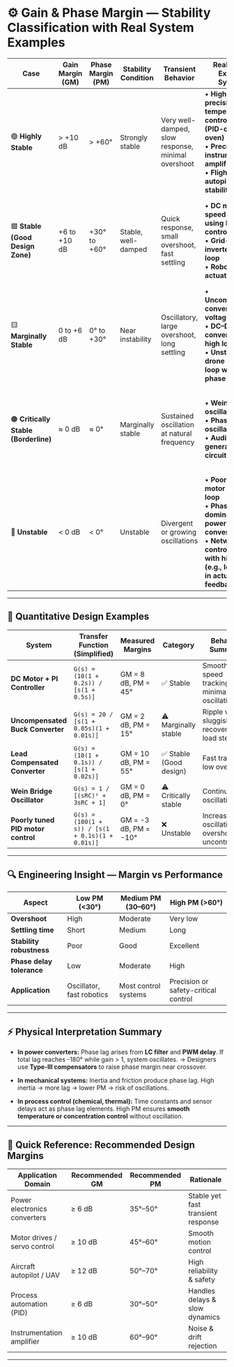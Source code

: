 # ⚙️ Gain & Phase Margin — Stability Classification with Real System Examples

| **Case**                              | **Gain Margin (GM)** | **Phase Margin (PM)** | **Stability Condition** | **Transient Behavior**                             | **Real-World Example Systems**                                                                                                                                                  | **Remarks / Physical Insight**                                                                                                      |
| ------------------------------------- | -------------------- | --------------------- | ----------------------- | -------------------------------------------------- | ------------------------------------------------------------------------------------------------------------------------------------------------------------------------------- | ----------------------------------------------------------------------------------------------------------------------------------- |
| 🟢 **Highly Stable**                  | > +10 dB             | > +60°                | Strongly stable         | Very well-damped, slow response, minimal overshoot | • **High-precision temperature control system (PID-controlled oven)**  <br>• **Precision instrumentation amplifiers**  <br>• **Flight autopilot stability loop**                | These systems prioritize **safety and precision** over speed. High phase margin ensures immunity to parameter drift or noise.       |
| 🟩 **Stable (Good Design Zone)**      | +6 to +10 dB         | +30° to +60°          | Stable, well-damped     | Quick response, small overshoot, fast settling     | • **DC motor speed control using PI controller**  <br>• **Grid-tied inverter voltage loop**  <br>• **Robotic servo actuator loop**                                              | Typical design target in industry. Offers a balance between responsiveness and damping. Control remains robust to small delays.     |
| 🟨 **Marginally Stable**              | 0 to +6 dB           | 0° to +30°            | Near instability        | Oscillatory, large overshoot, long settling        | • **Uncompensated converter voltage loop**  <br>• **DC–DC buck converter under high load**  <br>• **Unstable drone altitude loop without phase lead**                           | Slight sensor delay or gain variation can push the system into oscillation. Requires compensation (lead or PID tuning).             |
| 🟠 **Critically Stable (Borderline)** | ≈ 0 dB               | ≈ 0°                  | Marginally stable       | Sustained oscillation at natural frequency         | • **Wein bridge oscillator**  <br>• **Phase-shift oscillator**  <br>• **Audio tone generator circuits**                                                                         | At this point, **feedback phase = 180°** and **gain = 1**, creating **sustained oscillations**. Used intentionally for oscillators. |
| 🔴 **Unstable**                       | < 0 dB               | < 0°                  | Unstable                | Divergent or growing oscillations                  | • **Poorly tuned motor control loop**  <br>• **Phase-lag dominated power converter**  <br>• **Networked control system with high delay (e.g., IoT delay in actuator feedback)** | Feedback becomes **effectively positive**. Output grows until saturation or system failure. Needs redesign or compensation.         |

---

## 🧮 Quantitative Design Examples

| **System**                         | **Transfer Function (Simplified)**               | **Measured Margins**  | **Category**           | **Behavior Summary**                              |
| ---------------------------------- | ------------------------------------------------ | --------------------- | ---------------------- | ------------------------------------------------- |
| **DC Motor + PI Controller**       | `G(s) = (10(1 + 0.2s)) / [s(1 + 0.5s)]`          | GM = 8 dB, PM = 45°   | ✅ Stable               | Smooth speed tracking, minimal oscillation        |
| **Uncompensated Buck Converter**   | `G(s) = 20 / [s(1 + 0.05s)(1 + 0.01s)]`          | GM = 2 dB, PM = 15°   | ⚠ Marginally stable    | Ripple visible, sluggish recovery from load step  |
| **Lead Compensated Converter**     | `G(s) = (10(1 + 0.1s)) / [s(1 + 0.02s)]`         | GM = 10 dB, PM = 55°  | ✅ Stable (Good design) | Fast transient, low overshoot                     |
| **Wein Bridge Oscillator**         | `G(s) = 1 / [(sRC)² + 3sRC + 1]`                 | GM = 0 dB, PM = 0°    | ⚠ Critically stable    | Continuous oscillation                            |
| **Poorly tuned PID motor control** | `G(s) = (100(1 + s)) / [s(1 + 0.1s)(1 + 0.01s)]` | GM = -3 dB, PM = -10° | ❌ Unstable             | Increasing oscillation, overshoots uncontrollably |

---

## 🔍 Engineering Insight — Margin vs Performance

| **Aspect**                | **Low PM (<30°)**         | **Medium PM (30–60°)** | **High PM (>60°)**                   |
| ------------------------- | ------------------------- | ---------------------- | ------------------------------------ |
| **Overshoot**             | High                      | Moderate               | Very low                             |
| **Settling time**         | Short                     | Medium                 | Long                                 |
| **Stability robustness**  | Poor                      | Good                   | Excellent                            |
| **Phase delay tolerance** | Low                       | Moderate               | High                                 |
| **Application**           | Oscillator, fast robotics | Most control systems   | Precision or safety-critical control |

---

## ⚡ Physical Interpretation Summary

* **In power converters:**
  Phase lag arises from **LC filter** and **PWM delay**. If total lag reaches -180° while gain > 1, system oscillates.
  → Designers use **Type-III compensators** to raise phase margin near crossover.

* **In mechanical systems:**
  Inertia and friction produce phase lag. High inertia → more lag → lower PM → risk of oscillations.

* **In process control (chemical, thermal):**
  Time constants and sensor delays act as phase lag elements.
  High PM ensures **smooth temperature or concentration control** without oscillation.

---

## 🧠 Quick Reference: Recommended Design Margins

| **Application Domain**       | **Recommended GM** | **Recommended PM** | **Rationale**                      |
| ---------------------------- | ------------------ | ------------------ | ---------------------------------- |
| Power electronics converters | ≥ 6 dB             | 35°–50°            | Stable yet fast transient response |
| Motor drives / servo control | ≥ 10 dB            | 45°–60°            | Smooth motion control              |
| Aircraft autopilot / UAV     | ≥ 12 dB            | 50°–70°            | High reliability & safety          |
| Process automation (PID)     | ≥ 6 dB             | 30°–50°            | Handles delays & slow dynamics     |
| Instrumentation amplifier    | ≥ 10 dB            | 60°–90°            | Noise & drift rejection            |

---

